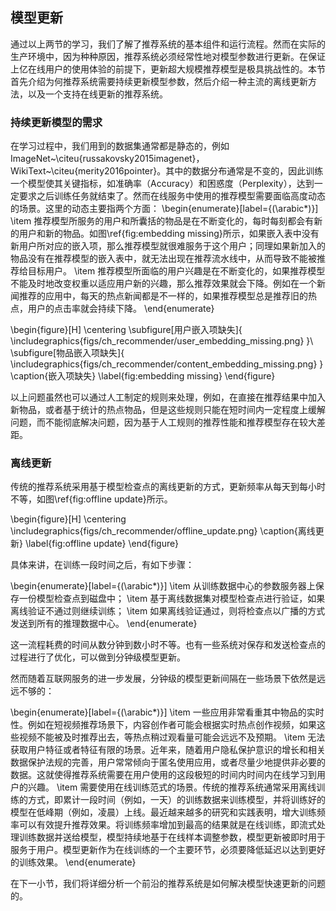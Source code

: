 ## 模型更新
通过以上两节的学习，我们了解了推荐系统的基本组件和运行流程。然而在实际的生产环境中，因为种种原因，推荐系统必须经常性地对模型参数进行更新。在保证上亿在线用户的使用体验的前提下，更新超大规模推荐模型是极具挑战性的。本节首先介绍为何推荐系统需要持续更新模型参数，然后介绍一种主流的离线更新方法，以及一个支持在线更新的推荐系统。

### 持续更新模型的需求
在学习过程中，我们用到的数据集通常都是静态的，例如ImageNet~\citeu{russakovsky2015imagenet}，WikiText~\citeu{merity2016pointer}。其中的数据分布通常是不变的，因此训练一个模型使其关键指标，如准确率（Accuracy）和困惑度（Perplexity），达到一定要求之后训练任务就结束了。然而在线服务中使用的推荐模型需要面临高度动态的场景。这里的动态主要指两个方面：
\begin{enumerate}[label={(\arabic*)}]
    \item 推荐模型所服务的用户和所囊括的物品是在不断变化的，每时每刻都会有新的用户和新的物品。如图\ref{fig:embedding missing}所示，如果嵌入表中没有新用户所对应的嵌入项，那么推荐模型就很难服务于这个用户；同理如果新加入的物品没有在推荐模型的嵌入表中，就无法出现在推荐流水线中，从而导致不能被推荐给目标用户。
    \item 推荐模型所面临的用户兴趣是在不断变化的，如果推荐模型不能及时地改变权重以适应用户新的兴趣，那么推荐效果就会下降。例如在一个新闻推荐的应用中，每天的热点新闻都是不一样的，如果推荐模型总是推荐旧的热点，用户的点击率就会持续下降。
\end{enumerate}

\begin{figure}[H]
    \centering
    \subfigure[用户嵌入项缺失]{
        \includegraphics{figs/ch_recommender/user_embedding_missing.png}
    }\\
    \subfigure[物品嵌入项缺失]{
        \includegraphics{figs/ch_recommender/content_embedding_missing.png}
    }
    \caption{嵌入项缺失}
    \label{fig:embedding missing}
\end{figure}

以上问题虽然也可以通过人工制定的规则来处理，例如，在直接在推荐结果中加入新物品，或者基于统计的热点物品，但是这些规则只能在短时间内一定程度上缓解问题，而不能彻底解决问题，因为基于人工规则的推荐性能和推荐模型存在较大差距。

### 离线更新
传统的推荐系统采用基于模型检查点的离线更新的方式，更新频率从每天到每小时不等，如图\ref{fig:offline update}所示。

\begin{figure}[H]
    \centering
    \includegraphics{figs/ch_recommender/offline_update.png}
    \caption{离线更新}
    \label{fig:offline update}
\end{figure}

具体来讲，在训练一段时间之后，有如下步骤：

\begin{enumerate}[label={(\arabic*)}]
    \item 从训练数据中心的参数服务器上保存一份模型检查点到磁盘中；
    \item 基于离线数据集对模型检查点进行验证，如果离线验证不通过则继续训练；
    \item 如果离线验证通过，则将检查点以广播的方式发送到所有的推理数据中心。
\end{enumerate}

这一流程耗费的时间从数分钟到数小时不等。也有一些系统对保存和发送检查点的过程进行了优化，可以做到分钟级模型更新。

然而随着互联网服务的进一步发展，分钟级的模型更新间隔在一些场景下依然是远远不够的：

\begin{enumerate}[label={(\arabic*)}]
    \item 一些应用非常看重其中物品的实时性。例如在短视频推荐场景下，内容创作者可能会根据实时热点创作视频，如果这些视频不能被及时推荐出去，等热点稍过观看量可能会远远不及预期。
    \item 无法获取用户特征或者特征有限的场景。近年来，随着用户隐私保护意识的增长和相关数据保护法规的完善，用户常常倾向于匿名使用应用，或者尽量少地提供非必要的数据。这就使得推荐系统需要在用户使用的这段极短的时间内时间内在线学习到用户的兴趣。
    \item 需要使用在线训练范式的场景。传统的推荐系统通常采用离线训练的方式，即累计一段时间（例如，一天）的训练数据来训练模型，并将训练好的模型在低峰期（例如，凌晨）上线。最近越来越多的研究和实践表明，增大训练频率可以有效提升推荐效果。将训练频率增加到最高的结果就是在线训练，即流式处理训练数据并送给模型，模型持续地基于在线样本调整参数，模型更新被即时用于服务于用户。模型更新作为在线训练的一个主要环节，必须要降低延迟以达到更好的训练效果。
\end{enumerate}

在下一小节，我们将详细分析一个前沿的推荐系统是如何解决模型快速更新的问题的。